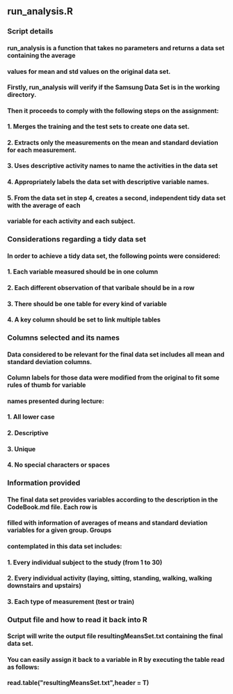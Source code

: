 ## run_analysis.R

### Script details
#### run_analysis is a function that takes no parameters and returns a data set containing the average
#### values for mean and std values on the original data set.

#### Firstly, run_analysis will verify if the Samsung Data Set is in the working directory.
#### Then it proceeds to comply with the following steps on the assignment:
#### 1. Merges the training and the test sets to create one data set.
#### 2. Extracts only the measurements on the mean and standard deviation for each measurement.
#### 3. Uses descriptive activity names to name the activities in the data set
#### 4. Appropriately labels the data set with descriptive variable names.
#### 5. From the data set in step 4, creates a second, independent tidy data set with the average of each 
#### variable for each activity and each subject.

### Considerations regarding a tidy data set
#### In order to achieve a tidy data set, the following points were considered:
#### 1. Each variable measured should be in one column
#### 2. Each different observation of that varibale should be in a row
#### 3. There should be one table for every kind of variable
#### 4. A key column should be set to link multiple tables

### Columns selected and its names
#### Data considered to be relevant for the final data set includes all mean and standard deviation columns.
#### Column labels for those data were modified from the original to fit some rules of thumb for variable
#### names presented during lecture:
#### 1. All lower case
#### 2. Descriptive
#### 3. Unique
#### 4. No special characters or spaces

### Information provided
#### The final data set provides variables according to the description in the CodeBook.md file. Each row is
#### filled with information of averages of means and standard deviation variables for a given group. Groups
#### contemplated in this data set includes:
#### 1. Every individual subject to the study (from 1 to 30)
#### 2. Every individual activity (laying, sitting, standing, walking, walking downstairs and upstairs)
#### 3. Each type of measurement (test or train)

### Output file and how to read it back into R
#### Script will write the output file resultingMeansSet.txt containing the final data set.
#### You can easily assign it back to a variable in R by executing the table read as follows: 
#### read.table("resultingMeansSet.txt",header = T)
